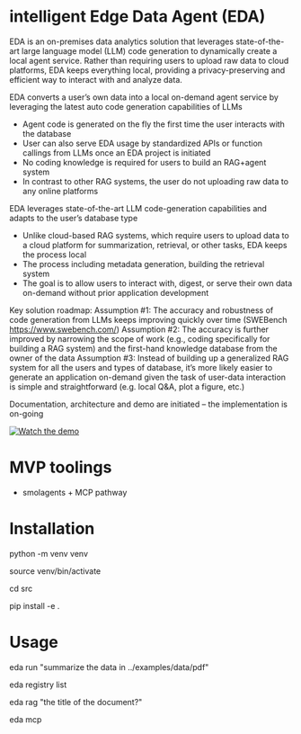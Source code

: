 # intelligent Edge Data Agent (EDA)
EDA is an on-premises data analytics solution that leverages state-of-the-art large language model (LLM) code generation to dynamically create a local agent service. Rather than requiring users to upload raw data to cloud platforms, EDA keeps everything local, providing a privacy-preserving and efficient way to interact with and analyze data.

EDA converts a user’s own data into a local on-demand agent service by leveraging the latest auto code generation capabilities of LLMs
- Agent code is generated on the fly the first time the user interacts with the database
- User can also serve EDA usage by standardized APIs or function callings from LLMs once an EDA project is initiated
- No coding knowledge is required for users to build an RAG+agent system
- In contrast to other RAG systems, the user do not uploading raw data to any online platforms

EDA leverages state-of-the-art LLM code-generation capabilities and adapts to the user’s database type
- Unlike cloud-based RAG systems, which require users to upload data to a cloud platform for summarization, retrieval, or other tasks, EDA keeps the process local 
- The process including metadata generation, building the retrieval system 
- The goal is to allow users to interact with, digest, or serve their own data on-demand without prior application development

Key solution roadmap:
Assumption #1: The accuracy and robustness of code generation from LLMs keeps improving quickly over time (SWEBench https://www.swebench.com/) 
Assumption #2: The accuracy is further improved by narrowing the scope of work (e.g., coding specifically for building a RAG system) and the first-hand knowledge database from the owner of the data
Assumption #3: Instead of building up a generalized RAG system for all the users and types of database, it’s more likely easier to generate an application on-demand given the task of user-data interaction is simple and straightforward (e.g. local Q&A, plot a figure, etc.)

Documentation, architecture and demo are initiated – the implementation is on-going

[![Watch the demo](https://img.youtube.com/vi/gd279uKtv8U/0.jpg)](https://www.youtube.com/watch?v=gd279uKtv8U)

# MVP toolings
- smolagents + MCP pathway

# Installation
python -m venv venv

source venv/bin/activate

cd src

pip install -e .

# Usage
eda run "summarize the data in ../examples/data/pdf"

eda registry list

eda rag "the title of the document?"

eda mcp
